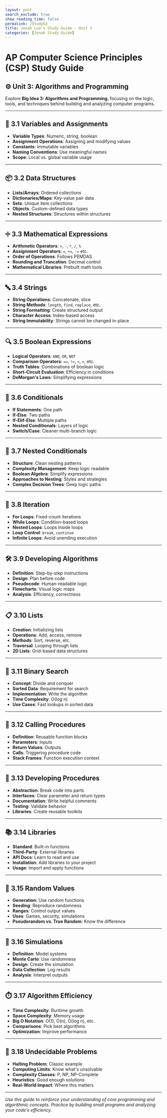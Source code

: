 ```yaml
---
layout: post 
search_exclude: true
show_reading_time: false
permalink: /StudyG3
title: Jonah Luo's Study Guide - Unit 3
categories: [Jonah Study Guide]
---
```


# AP Computer Science Principles (CSP) Study Guide  
## ⚙️ Unit 3: Algorithms and Programming

Explore **Big Idea 3: Algorithms and Programming**, focusing on the logic, tools, and techniques behind building and analyzing computer programs.

---

## 🧠 3.1 Variables and Assignments
- **Variable Types**: Numeric, string, boolean  
- **Assignment Operations**: Assigning and modifying values  
- **Constants**: Immutable variables  
- **Naming Conventions**: Use meaningful names  
- **Scope**: Local vs. global variable usage

---

## 📦 3.2 Data Structures
- **Lists/Arrays**: Ordered collections  
- **Dictionaries/Maps**: Key-value pair data  
- **Sets**: Unique item collections  
- **Objects**: Custom-defined data types  
- **Nested Structures**: Structures within structures

---

## ➗ 3.3 Mathematical Expressions
- **Arithmetic Operators**: `+`, `-`, `*`, `/`, `%`  
- **Assignment Operators**: `=`, `+=`, `-=` etc.  
- **Order of Operations**: Follows PEMDAS  
- **Rounding and Truncation**: Decimal control  
- **Mathematical Libraries**: Prebuilt math tools

---

## 🔤 3.4 Strings
- **String Operations**: Concatenate, slice  
- **String Methods**: `length`, `find`, `replace`, etc.  
- **String Formatting**: Create structured output  
- **Character Access**: Index-based access  
- **String Immutability**: Strings cannot be changed in-place

---

## 🔍 3.5 Boolean Expressions
- **Logical Operators**: `AND`, `OR`, `NOT`  
- **Comparison Operators**: `==`, `!=`, `<`, `>`, etc.  
- **Truth Tables**: Combinations of boolean logic  
- **Short-Circuit Evaluation**: Efficiency in conditions  
- **DeMorgan's Laws**: Simplifying expressions

---

## 🔀 3.6 Conditionals
- **If Statements**: One path  
- **If-Else**: Two paths  
- **If-Elif-Else**: Multiple paths  
- **Nested Conditionals**: Layers of logic  
- **Switch/Case**: Cleaner multi-branch logic

---

## 🧩 3.7 Nested Conditionals
- **Structure**: Clean nesting patterns  
- **Complexity Management**: Keep logic readable  
- **Boolean Algebra**: Simplify expressions  
- **Approaches to Nesting**: Styles and strategies  
- **Complex Decision Trees**: Deep logic paths

---

## 🔁 3.8 Iteration
- **For Loops**: Fixed-count iterations  
- **While Loops**: Condition-based loops  
- **Nested Loops**: Loops inside loops  
- **Loop Control**: `break`, `continue`  
- **Infinite Loops**: Avoid unending execution

---

## 🛠️ 3.9 Developing Algorithms
- **Definition**: Step-by-step instructions  
- **Design**: Plan before code  
- **Pseudocode**: Human-readable logic  
- **Flowcharts**: Visual logic maps  
- **Analysis**: Efficiency, correctness

---

## 📋 3.10 Lists
- **Creation**: Initializing lists  
- **Operations**: Add, access, remove  
- **Methods**: Sort, reverse, etc.  
- **Traversal**: Looping through lists  
- **2D Lists**: Grid-based data structures

---

## 🔎 3.11 Binary Search
- **Concept**: Divide and conquer  
- **Sorted Data**: Requirement for search  
- **Implementation**: Write the algorithm  
- **Time Complexity**: O(log n)  
- **Use Cases**: Fast lookups in sorted data

---

## 🧬 3.12 Calling Procedures
- **Definition**: Reusable function blocks  
- **Parameters**: Inputs  
- **Return Values**: Outputs  
- **Calls**: Triggering procedure code  
- **Stack Frames**: Function execution context

---

## 🧱 3.13 Developing Procedures
- **Abstraction**: Break code into parts  
- **Interfaces**: Clear parameter and return types  
- **Documentation**: Write helpful comments  
- **Testing**: Validate behavior  
- **Libraries**: Create reusable toolkits

---

## 📚 3.14 Libraries
- **Standard**: Built-in functions  
- **Third-Party**: External libraries  
- **API Docs**: Learn to read and use  
- **Installation**: Add libraries to your project  
- **Usage**: Import and apply functions

---

## 🎲 3.15 Random Values
- **Generation**: Use random functions  
- **Seeding**: Reproduce randomness  
- **Ranges**: Control output values  
- **Uses**: Games, security, simulations  
- **Pseudorandom vs. True Random**: Know the difference

---

## 🧪 3.16 Simulations
- **Definition**: Model systems  
- **Monte Carlo**: Use randomness  
- **Design**: Create the simulation  
- **Data Collection**: Log results  
- **Analysis**: Interpret outputs

---

## ⏱️ 3.17 Algorithm Efficiency
- **Time Complexity**: Runtime growth  
- **Space Complexity**: Memory usage  
- **Big O Notation**: O(1), O(n), O(log n), etc.  
- **Comparisons**: Pick best algorithms  
- **Optimization**: Improve performance

---

## 🚫 3.18 Undecidable Problems
- **Halting Problem**: Classic example  
- **Computing Limits**: Know what's unsolvable  
- **Complexity Classes**: P, NP, NP-Complete  
- **Heuristics**: Good enough solutions  
- **Real-World Impact**: Where this matters

---

*Use this guide to reinforce your understanding of core programming and algorithmic concepts. Practice by building small programs and analyzing your code's efficiency.*
